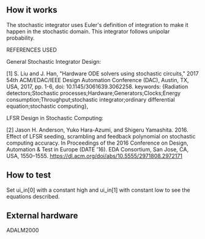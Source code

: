 <!---

This file is used to generate your project datasheet. Please fill in the information below and delete any unused
sections.

You can also include images in this folder and reference them in the markdown. Each image must be less than
512 kb in size, and the combined size of all images must be less than 1 MB.
-->

## How it works
The stochastic integrator uses Euler's definition of integration to make it happen in the stochastic domain. This integrator follows unipolar probability.

REFERENCES USED

General Stochastic Integrator Design:​

[1] S. Liu and J. Han, "Hardware ODE solvers using stochastic circuits," 2017 54th ACM/EDAC/IEEE Design Automation Conference (DAC), Austin, TX, USA, 2017, pp. 1-6, doi: 10.1145/3061639.3062258. keywords: {Radiation detectors;Stochastic processes;Hardware;Generators;Clocks;Energy consumption;Throughput;stochastic integrator;ordinary differential equation;stochastic computing},

LFSR Design in Stochastic Computing:​

[2] Jason H. Anderson, Yuko Hara-Azumi, and Shigeru Yamashita. 2016. Effect of LFSR seeding, scrambling and feedback polynomial on stochastic computing accuracy. In Proceedings of the 2016 Conference on Design, Automation & Test in Europe (DATE '16). EDA Consortium, San Jose, CA, USA, 1550–1555. https://dl.acm.org/doi/abs/10.5555/2971808.2972171​


## How to test
Set ui_in[0] with a constant high and ui_in[1] with constant low to see the equations described. 

## External hardware
ADALM2000
